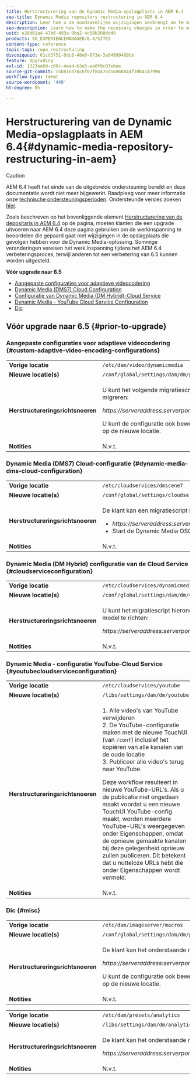 ```yaml
---
title: Herstructurering van de Dynamic Media-opslagplaats in AEM 6.4
seo-title: Dynamic Media repository restructuring in AEM 6.4
description: Leer hoe u de noodzakelijke wijzigingen aanbrengt om te migreren naar de nieuwe repository structuur in AEM 6.4 voor Dynamic Media.
seo-description: Learn how to make the necessary changes in order to migrate to the new repository structure in AEM 6.4 for Dynamic Media.
uuid: e26d61a4-47b6-493a-9ba2-4c58b200ddd9
products: SG_EXPERIENCEMANAGER/6.4/SITES
content-type: reference
topic-tags: repo_restructuring
discoiquuid: 61cd5751-0dc8-48e0-873e-3a64899489bb
feature: Upgrading
exl-id: 1323ee60-c80c-4eed-b3e5-aa0f0c07e6ee
source-git-commit: c5b816d74c6f02f85476d16868844f39b4c47996
workflow-type: tm+mt
source-wordcount: '449'
ht-degree: 0%

---
```


# Herstructurering van de Dynamic Media-opslagplaats in AEM 6.4{#dynamic-media-repository-restructuring-in-aem}

>[!CAUTION]
>
>AEM 6.4 heeft het einde van de uitgebreide ondersteuning bereikt en deze documentatie wordt niet meer bijgewerkt. Raadpleeg voor meer informatie onze [technische ondersteuningsperioden](https://helpx.adobe.com/support/programs/eol-matrix.html). Ondersteunde versies zoeken [hier](https://experienceleague.adobe.com/docs/).

Zoals beschreven op het bovenliggende element [Herstructurering van de depositaris in AEM 6.4](/help/sites-deploying/repository-restructuring.md) op de pagina, moeten klanten die een upgrade uitvoeren naar AEM 6.4 deze pagina gebruiken om de werkinspanning te beoordelen die gepaard gaat met wijzigingen in de opslagplaats die gevolgen hebben voor de Dynamic Media-oplossing. Sommige veranderingen vereisen het werk inspanning tijdens het AEM 6.4 verbeteringsproces, terwijl anderen tot een verbetering van 6.5 kunnen worden uitgesteld.

**Vóór upgrade naar 6.5**

* [Aangepaste configuraties voor adaptieve videocodering](/help/sites-deploying/dynamicmedia-repository-restructuring-in-aem-6-4.md#custom-adaptive-video-encoding-configurations)
* [Dynamic Media (DMS7) Cloud Configuration](/help/sites-deploying/dynamicmedia-repository-restructuring-in-aem-6-4.md#dynamic-media-dms-cloud-configuration)
* [Configuratie van Dynamic Media (DM Hybrid)-Cloud Service](/help/sites-deploying/dynamicmedia-repository-restructuring-in-aem-6-4.md#cloudserviceconfiguration)
* [Dynamic Media - YouTube Cloud Service Configuration](/help/sites-deploying/dynamicmedia-repository-restructuring-in-aem-6-4.md#youtubecloudserviceconfiguration)
* [Dic](/help/sites-deploying/dynamicmedia-repository-restructuring-in-aem-6-4.md#misc)

## Vóór upgrade naar 6.5 {#prior-to-upgrade}

### Aangepaste configuraties voor adaptieve videocodering  {#custom-adaptive-video-encoding-configurations}

<table> 
 <tbody>
  <tr>
   <td><strong>Vorige locatie</strong></td> 
   <td><code>/etc/dam/video/dynamicmedia</code></td> 
  </tr>
  <tr>
   <td><strong>Nieuwe locatie(s)</strong></td> 
   <td><code>/conf/global/settings/dam/dm/presets/video/jcr:content</code></td> 
  </tr>
  <tr>
   <td><strong>Herstructureringsrichtsnoeren</strong></td> 
   <td><p>U kunt het volgende migratiescript in werking stellen om aan de nieuwe plaats te migreren:</p> <p><em>https://serveraddress:serverport/libs/settings/dam/dm/presets.migratedmcontent.json</em></p> <p>U kunt de configuratie ook bewerken in AEM UI en de wijzigingen worden opgeslagen op de nieuwe locatie.</p> </td> 
  </tr>
  <tr>
   <td><strong>Notities</strong></td> 
   <td>N.v.t.<br /> </td> 
  </tr>
 </tbody>
</table>

### Dynamic Media (DMS7) Cloud-configuratie {#dynamic-media-dms-cloud-configuration}

<table> 
 <tbody>
  <tr>
   <td><strong>Vorige locatie</strong></td> 
   <td><code>/etc/cloudservices/dmscene7</code></td> 
  </tr>
  <tr>
   <td><strong>Nieuwe locatie(s)</strong></td> 
   <td><code>/conf/global/settings/cloudservices/dmscene7</code></td> 
  </tr>
  <tr>
   <td><strong>Herstructureringsrichtsnoeren</strong></td> 
   <td><p>De klant kan een migratiescript bij deze plaats in werking stellen:<br /> </p> 
    <ul> 
     <li><em>https://serveraddress:serverport/libs/settings/dam/dm/presets.migratedmcontent.json</em></li> 
     <li>Start de Dynamic Media OSGi-bundel opnieuw.</li> 
    </ul> </td> 
  </tr>
  <tr>
   <td><strong>Notities</strong></td> 
   <td>N.v.t.</td> 
  </tr>
 </tbody>
</table>

### Dynamic Media (DM Hybrid) configuratie van de Cloud Service {#cloudserviceconfiguration}

<table> 
 <tbody>
  <tr>
   <td><strong>Vorige locatie</strong></td> 
   <td><code>/etc/cloudservices/dynamicmediaservices</code></td> 
  </tr>
  <tr>
   <td><strong>Nieuwe locatie(s)</strong></td> 
   <td><code>/conf/global/settings/dam/dm/cloudservices/dynamicmediaservices</code></td> 
  </tr>
  <tr>
   <td><strong>Herstructureringsrichtsnoeren</strong></td> 
   <td><p>U kunt het migratiescript hieronder in werking stellen om zich aan het recentste model te richten:</p> <p><em>https://serveraddress:serverport/libs/settings/dam/dm/presets.migratedmcontent.jso</em></p> </td> 
  </tr>
  <tr>
   <td><strong>Notities</strong></td> 
   <td>N.v.t.<br /> </td> 
  </tr>
 </tbody>
</table>

### Dynamic Media - configuratie YouTube-Cloud Service  {#youtubecloudserviceconfiguration}

<table> 
 <tbody>
  <tr>
   <td><strong>Vorige locatie</strong></td> 
   <td><code>/etc/cloudservices/youtube</code></td> 
  </tr>
  <tr>
   <td><strong>Nieuwe locatie(s)</strong></td> 
   <td><code>/libs/settings/dam/dm/youtube</code></td> 
  </tr>
  <tr>
   <td><strong>Herstructureringsrichtsnoeren</strong></td> 
   <td><p>1. Alle video's van YouTube verwijderen<br /> 2. De YouTube-configuratie maken met de nieuwe TouchUI (van <code>/conf</code>) inclusief het kopiëren van alle kanalen van de oude locatie<br /> 3. Publiceer alle video's terug naar YouTube.</p> <p>Deze workflow resulteert in nieuwe YouTube-URL's. Als u de publicatie niet ongedaan maakt voordat u een nieuwe TouchUI YouTube-config maakt, worden meerdere YouTube-URL's weergegeven onder Eigenschappen, omdat de opnieuw gemaakte kanalen bij deze gelegenheid opnieuw zullen publiceren. Dit betekent dat u nutteloze URLs hebt die onder Eigenschappen wordt vermeld.</p> </td> 
  </tr>
  <tr>
   <td><strong>Notities</strong></td> 
   <td>N.v.t.<br /> </td> 
  </tr>
 </tbody>
</table>

### Dic {#misc}

<table> 
 <tbody>
  <tr>
   <td><strong>Vorige locatie</strong></td> 
   <td><code>/etc/dam/imageserver/macros</code></td> 
  </tr>
  <tr>
   <td><strong>Nieuwe locatie(s)</strong></td> 
   <td><code>/conf/global/settings/dam/dm/presets/macro</code></td> 
  </tr>
  <tr>
   <td><strong>Herstructureringsrichtsnoeren</strong></td> 
   <td><p>De klant kan het onderstaande migratiescript uitvoeren.</p> <p><em>https://serveraddress:serverport/libs/settings/dam/dm/presets.migratedmcontent.json</em></p> <p>U kunt de configuratie ook bewerken in AEM UI en de wijzigingen worden opgeslagen op de nieuwe locatie.</p> </td> 
  </tr>
  <tr>
   <td><strong>Notities</strong></td> 
   <td>N.v.t.</td> 
  </tr>
 </tbody>
</table>

<table> 
 <tbody>
  <tr>
   <td><strong>Vorige locatie</strong></td> 
   <td><code>/etc/dam/presets/analytics</code></td> 
  </tr>
  <tr>
   <td><strong>Nieuwe locatie(s)</strong></td> 
   <td><code>/libs/settings/dam/dm/analytics</code></td> 
  </tr>
  <tr>
   <td><strong>Herstructureringsrichtsnoeren</strong></td> 
   <td><p>De klant kan het onderstaande migratiescript uitvoeren.</p> <p><em>https://serveraddress:serverport/libs/settings/dam/dm/presets.migratedmcontent.json</em></p> </td> 
  </tr>
  <tr>
   <td><strong>Notities</strong></td> 
   <td>N.v.t.</td> 
  </tr>
 </tbody>
</table>
